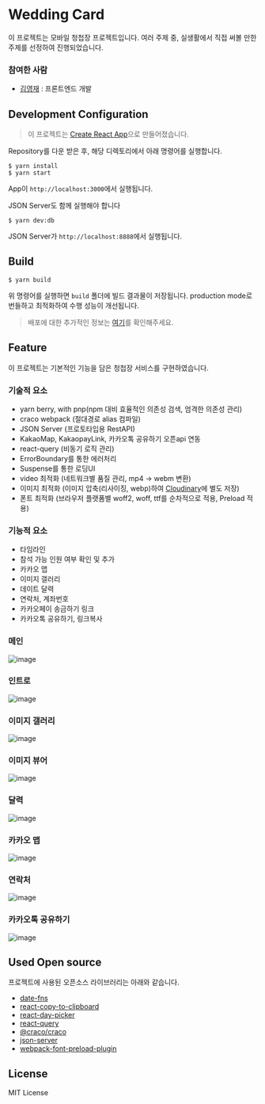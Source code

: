 # Wedding Card

이 프로젝트는 모바일 청첩장 프로젝트입니다. 여러 주제 중, 실생활에서 직접 써볼 만한 주제를 선정하여 진행되었습니다.

### 참여한 사람

- [김영재](https://github.com/kkkkYoungJae) : 프론트엔드 개발

## Development Configuration

> 이 프로젝트는 [Create React App](https://github.com/facebook/create-react-app)으로 만들어졌습니다.

Repository를 다운 받은 후, 해당 디렉토리에서 아래 명령어를 실행합니다.

```
$ yarn install
$ yarn start
```

App이 `http://localhost:3000`에서 실행됩니다.

JSON Server도 함께 실행해야 합니다

```
$ yarn dev:db
```

JSON Server가 `http://localhost:8888`에서 실행됩니다.

## Build

```
$ yarn build
```

위 명령어를 실행하면 `build` 폴더에 빌드 결과물이 저장됩니다. production mode로 번들하고 최적화하여 수행 성능이 개선됩니다.

> 배포에 대한 추가적인 정보는 [여기](https://facebook.github.io/create-react-app/docs/deployment)를 확인해주세요.

## Feature

이 프로젝트는 기본적인 기능을 담은 청첩장 서비스를 구현하였습니다.

### 기술적 요소

- yarn berry, with pnp(npm 대비 효율적인 의존성 검색, 엄격한 의존성 관리)
- craco webpack (절대경로 alias 컴파일)
- JSON Server (프로토타입용 RestAPI)
- KakaoMap, KakaopayLink, 카카오톡 공유하기 오픈api 연동
- react-query (비동기 로직 관리)
- ErrorBoundary를 통한 에러처리
- Suspense를 통한 로딩UI
- video 최적화 (네트워크별 품질 관리, mp4 -> webm 변환)
- 이미지 최적화 (이미지 압축(리사이징, webp)하여 [Cloudinary](https://cloudinary.com/)에 별도 저장)
- 폰트 최적화 (브라우저 플랫폼별 woff2, woff, ttf를 순차적으로 적용, Preload 적용)

### 기능적 요소

- 타임라인
- 참석 가능 인원 여부 확인 및 추가
- 카카오 맵
- 이미지 갤러리
- 데이트 달력
- 연락처, 계좌번호
- 카카오페이 송금하기 링크
- 카카오톡 공유하기, 링크복사

### 메인

![image](https://github.com/kkkkYoungJae/WeddingCard/assets/75121415/3421458b-d7e1-4455-bc81-d95121999636)

### 인트로

![image](https://github.com/kkkkYoungJae/WeddingCard/assets/75121415/9a6551f3-b447-4adb-aefd-0b835d7a5678)

### 이미지 갤러리

![image](https://github.com/kkkkYoungJae/WeddingCard/assets/75121415/4fc97095-127d-48fd-a455-f272ebc583da)

### 이미지 뷰어

![image](https://github.com/kkkkYoungJae/WeddingCard/assets/75121415/db95decf-8e8d-4030-89e2-52ed3bbc1c45)

### 달력

![image](https://github.com/kkkkYoungJae/WeddingCard/assets/75121415/1ee69721-3333-4dbd-80d4-a8fa09234c75)

### 카카오 맵

![image](https://github.com/kkkkYoungJae/WeddingCard/assets/75121415/40877dba-8ee5-4daa-964e-9ff1913613c8)

### 연락처

![image](https://github.com/kkkkYoungJae/WeddingCard/assets/75121415/647a77a9-5a06-44be-85dc-6ed43517a18b)

### 카카오톡 공유하기

![image](https://github.com/kkkkYoungJae/WeddingCard/assets/75121415/3cbf3050-2ef7-4e6b-8979-28f72f8f52de)

## Used Open source

프로젝트에 사용된 오픈소스 라이브러리는 아래와 같습니다.

- [date-fns](https://www.npmjs.com/package/date-fns)
- [react-copy-to-clipboard](https://www.npmjs.com/package/react-copy-to-clipboard)
- [react-day-picker](https://www.npmjs.com/package/react-day-picker)
- [react-query](https://www.npmjs.com/package/react-query)
- [@craco/craco](https://www.npmjs.com/package/@craco/craco)
- [json-server](https://www.npmjs.com/package/json-server)
- [webpack-font-preload-plugin](https://www.npmjs.com/package/webpack-font-preload-plugin)

## License

MIT License
